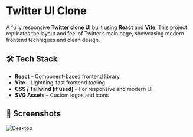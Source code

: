 # Twitter UI Clone

A fully responsive **Twitter clone UI** built using **React** and **Vite**. This project replicates the layout and feel of Twitter’s main page, showcasing modern frontend techniques and clean design.


## 🛠️ Tech Stack

- **React** – Component-based frontend library  
- **Vite** – Lightning-fast frontend tooling  
- **CSS / Tailwind (if used)** – For responsive and modern UI  
- **SVG Assets** – Custom logos and icons


## 📸 Screenshots

![Desktop](./assets/screenshot.png)

